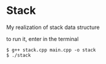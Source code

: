 # Stack
My realization of stack data structure

to run it, enter in the terminal
```
$ g++ stack.cpp main.cpp -o stack
$ ./stack
```

